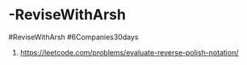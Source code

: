 # -ReviseWithArsh
#ReviseWithArsh
#6Companies30days

1. https://leetcode.com/problems/evaluate-reverse-polish-notation/
